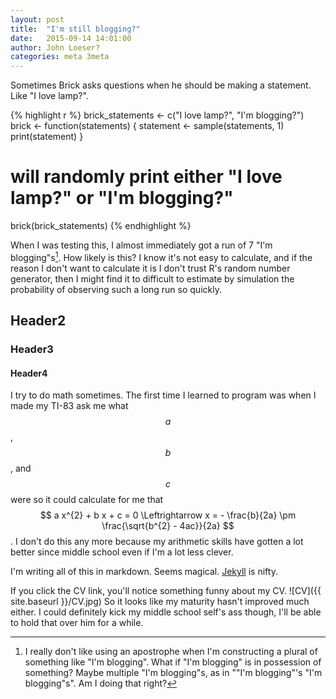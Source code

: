 ```yaml
---
layout: post
title:  "I'm still blogging?"
date:   2015-09-14 14:01:00
author: John Loeser?
categories: meta 3meta
---
```

Sometimes Brick asks questions when he should be making a statement. Like "I love lamp?".

{% highlight r %}
brick_statements <- c("I love lamp?", "I'm blogging?")
brick <- function(statements) {
	statement <- sample(statements, 1)	
	print(statement)
}
# will randomly print either "I love lamp?" or "I'm blogging?"
brick(brick_statements)
{% endhighlight %}

When I was testing this, I almost immediately got a run of 7 "I'm blogging"s[^1]. How likely is this? I know it's not easy to calculate, and if the reason I don't want to calculate it is I don't trust R's random number generator, then I might find it to difficult to estimate by simulation the probability of observing such a long run so quickly.

## Header2

### Header3

#### Header4

I try to do math sometimes. The first time I learned to program was when I made my TI-83 ask me what $$a$$, $$b$$, and $$c$$ were so it could calculate for me that $$ a x^{2} + b x + c = 0 \Leftrightarrow x = - \frac{b}{2a} \pm \frac{\sqrt{b^{2} - 4ac}}{2a} $$. I don't do this any more because my arithmetic skills have gotten a lot better since middle school even if I'm a lot less clever.

I'm writing all of this in markdown. Seems magical. [Jekyll][jekyll] is nifty.

If you click the CV link, you'll notice something funny about my CV. ![CV]({{ site.baseurl }}/CV.jpg) So it looks like my maturity hasn't improved much either. I could definitely kick my middle school self's ass though, I'll be able to hold that over him for a while.

[^1]: I really don't like using an apostrophe when I'm constructing a plural of something like "I'm blogging". What if "I'm blogging" is in possession of something? Maybe multiple "I'm blogging"s, as in ""I'm blogging"'s "I'm blogging"s". Am I doing that right?

[jekyll]: http://jekyllrb.com/